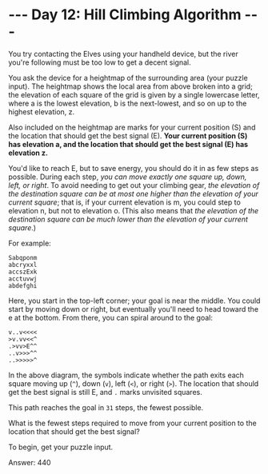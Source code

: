 # --- Day 12: Hill Climbing Algorithm ---

You try contacting the Elves using your handheld device, but the river you're following must be too low to get a decent signal.

You ask the device for a heightmap of the surrounding area (your puzzle input). The heightmap shows the local area from above broken into a grid; the elevation of each square of the grid is given by a single lowercase letter, where a is the lowest elevation, b is the next-lowest, and so on up to the highest elevation, z.

Also included on the heightmap are marks for your current position (S) and the location that should get the best signal (E). **Your current position (S) has elevation a, and the location that should get the best signal (E) has elevation z.**

You'd like to reach E, but to save energy, you should do it in as few steps as possible. During each step, *you can move exactly one square up, down, left, or right*. To avoid needing to get out your climbing gear, *the elevation of the destination square can be at most one higher than the elevation of your current square*; that is, if your current elevation is m, you could step to elevation n, but not to elevation o. (This also means that *the elevation of the destination square can be much lower than the elevation of your current square*.)

For example:

```
Sabqponm
abcryxxl
accszExk
acctuvwj
abdefghi
```

Here, you start in the top-left corner; your goal is near the middle. You could start by moving down or right, but eventually you'll need to head toward the e at the bottom. From there, you can spiral around to the goal:

```
v..v<<<<
>v.vv<<^
.>vv>E^^
..v>>>^^
..>>>>>^
```

In the above diagram, the symbols indicate whether the path exits each square moving up (`^`), down (`v`), left (`<`), or right (`>`). The location that should get the best signal is still E, and `.` marks unvisited squares.

This path reaches the goal in `31` steps, the fewest possible.

What is the fewest steps required to move from your current position to the location that should get the best signal?

To begin, get your puzzle input.

Answer: 440
 

